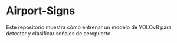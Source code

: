 # Airport-Signs
Este repositorio muestra cómo entrenar un modelo de YOLOv8 para detectar y clasificar señales de aeropuerto

